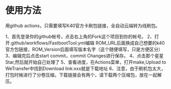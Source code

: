# 使用方法

用github actions，只需要填写K40官方卡刷包链接，全自动云端转为线刷包。

1、首先登录你的github帐号，点击右上角的Fork这个项目到你的帐号。
2、打开.github/workflows/FastbootTool.yml编辑
ROM_URL后面换成自己想要的k40官方包链接，ROM_Version后面填写版本名字（这个随便填写，只是方便区分）
3、编辑完后点击start commit，commit Changes进行保存。
4、点击那个星星Star,然后就开始自己处理了
5、查看进度，在Actions菜单，打开make,Upload to WeTransfer中找到Download link:xxx就是下载地址
6、注意，由于刷机包太大，打包时候进行了分卷压缩，下载链接会有两个，请下载两个压缩包，放在一起解压。
